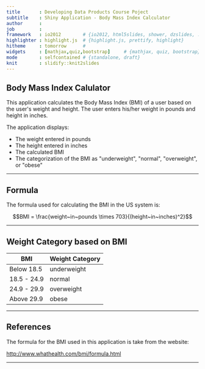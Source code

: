```yaml
---
title       : Developing Data Products Course Poject
subtitle    : Shiny Application - Body Mass Index Calculator 
author      : 
job         : 
framework   : io2012        # {io2012, html5slides, shower, dzslides, ...}
highlighter : highlight.js  # {highlight.js, prettify, highlight}
hitheme     : tomorrow      # 
widgets     : [mathjax,quiz,bootstrap]     # {mathjax, quiz, bootstrap}
mode        : selfcontained # {standalone, draft}
knit        : slidify::knit2slides
---
```

## Body Mass Index Calulator

This application calculates the Body Mass Index (BMI) of a user based on the user's weight and height. The user enters his/her weight in pounds and height in inches.

The application displays:
  + The weight entered in pounds
  + The height entered in inches
  + The calculated BMI
  + The categorization of the BMI as "underweight", "normal", "overweight", or "obese" 

---
## Formula
The formula used for calculating the BMI in the US system is:


$$BMI = \frac{weight~in~pounds \times 703}{(height~in~inches)^2}$$


-------------------------
## Weight Category based on BMI



BMI | Weight Category
--- | ---
Below 18.5 | underweight
18.5 - 24.9 | normal
24.9 - 29.9 | overweight
Above 29.9 | obese

-------
## References

The formula for the BMI used in this application is take from the website:


<http://www.whathealth.com/bmi/formula.html>

--------
